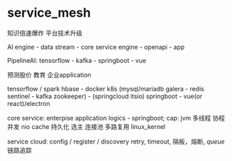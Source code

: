 # service_mesh
知识倍速爆炸  平台技术升级  

AI engine - data stream - core service engine - openapi - app 

PipelineAI: tensorflow - kafka - springboot - vue

预测股价 教育 企业application


tensorflow / spark hbase - docker k8s (mysql/mariadb galera - redis sentinel - kafka zookeeper)  - (springcloud itsio) springboot - vue(or react)/electron

core service: enterpise application logics - springboot; cap: jvm 多线程 协程 并发 nio cache 持久化 选主 连接池 多路复用  linux_kernel



service cloud:
config / register / discovery
retry, timeout, 隔板，熔断, *queue*
链路追踪
